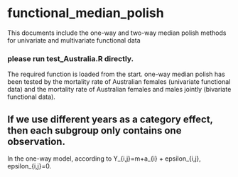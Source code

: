 # functional_median_polish
This documents include the one-way and two-way median polish methods for univariate and multivariate functional data

### please run test_Australia.R directly. 
The required function is loaded from the start.
one-way median polish has been tested by the mortality rate of Australian females (univariate functional data)
and the mortality rate of Australian females and males jointly (bivariate functional data).


## If we use different years as a category effect, then each subgroup only contains one observation.
In the one-way model,
according to Y_{i,j}=m+a_{i} + epsilon_{i,j}, epsilon_{i,j}=0. 
